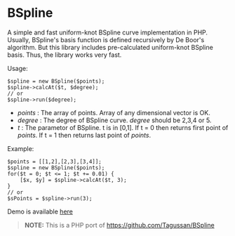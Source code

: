 BSpline
=======

A simple and fast uniform-knot BSpline curve implementation in PHP.
Usually, BSpline's basis function is defined recursively by De Boor's algorithm. But this library includes pre-calculated uniform-knot BSpline basis. Thus, the library works very fast.

Usage:

    $spline = new BSpline($points);
    $spline->calcAt($t, $degree);
    // or
    $spline->run($degree);

* *points* : The array of points. Array of any dimensional vector is OK.
* *degree* : The degree of BSpline curve. *degree* should be 2,3,4 or 5.
* *t* : The parametor of BSpline. t is in [0,1]. If t = 0 then returns first point of *points*. If t = 1 then returns last point of *points*.

Example:

    $points = [[1,2],[2,3],[3,4]];
    $spline = new BSpline($points);
    for($t = 0; $t <= 1; $t += 0.01) {
	    [$x, $y] = $spline->calcAt($t, 3);
    }
    // or
    $sPoints = $spline->run(3);

Demo is available [here](http://tagussan.rdy.jp/singleProjects/BSpline/ "Demo")

> **NOTE:** This is a PHP port of https://github.com/Tagussan/BSpline